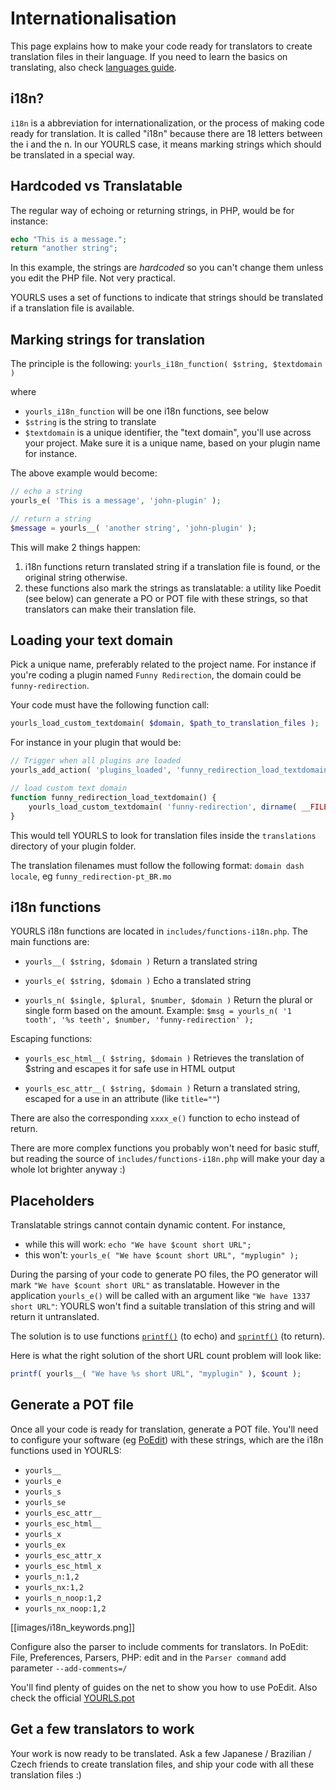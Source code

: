 # Internationalisation

This page explains how to make your code ready for translators to create translation files in their language. If you need to learn the basics on translating, also check [languages guide](/guide/extend/languages).

## i18n?

`i18n` is a abbreviation for internationalization, or the process of making code ready for translation. It is called "i18n" because there are 18 letters between the i and the n. In our YOURLS case, it means marking strings which should be translated in a special way.

## Hardcoded vs Translatable

The regular way of echoing or returning strings, in PHP, would be for instance:

```php
echo "This is a message.";
return "another string";
```

In this example, the strings are _hardcoded_ so you can't change them unless you edit the PHP file. Not very practical.

YOURLS uses a set of functions to indicate that strings should be translated if a translation file is available.

## Marking strings for translation

The principle is the following:
`yourls_i18n_function( $string, $textdomain )`

where

- `yourls_i18n_function` will be one i18n functions, see below
- `$string` is the string to translate
- `$textdomain` is a unique identifier, the "text domain", you'll use across your project. Make sure it is a unique name, based on your plugin name for instance.

The above example would become:

```php
// echo a string
yourls_e( 'This is a message', 'john-plugin' );

// return a string
$message = yourls__( 'another string', 'john-plugin' );
```

This will make 2 things happen:

1. i18n functions return translated string if a translation file is found, or the original string otherwise.
1. these functions also mark the strings as translatable: a utility like Poedit (see below) can generate a PO or POT file with these strings, so that translators can make their translation file.

## Loading your text domain

Pick a unique name, preferably related to the project name. For instance if you're coding a plugin named `Funny Redirection`, the domain could be `funny-redirection`.

Your code must have the following function call:

```php
yourls_load_custom_textdomain( $domain, $path_to_translation_files );
```

For instance in your plugin that would be:

```php
// Trigger when all plugins are loaded
yourls_add_action( 'plugins_loaded', 'funny_redirection_load_textdomain' );

// load custom text domain
function funny_redirection_load_textdomain() {
    yourls_load_custom_textdomain( 'funny-redirection', dirname( __FILE__ ) . '/translations' );
}
```

This would tell YOURLS to look for translation files inside the `translations` directory of your plugin folder.

The translation filenames must follow the following format: `domain dash locale`, eg `funny_redirection-pt_BR.mo`

## i18n functions

YOURLS i18n functions are located in `includes/functions-i18n.php`. The main functions are:

- `yourls__( $string, $domain )`
  Return a translated string

- `yourls_e( $string, $domain )`
  Echo a translated string

- `yourls_n( $single, $plural, $number, $domain )`
  Return the plural or single form based on the amount. Example:
  `$msg = yourls_n( '1 tooth', '%s teeth', $number, 'funny-redirection' );`

Escaping functions:

- `yourls_esc_html__( $string, $domain )`
  Retrieves the translation of $string and escapes it for safe use in HTML output

- `yourls_esc_attr__( $string, $domain )`
  Return a translated string, escaped for a use in an attribute (like `title=""`)

There are also the corresponding `xxxx_e()` function to echo instead of return.

There are more complex functions you probably won't need for basic stuff, but reading the source of `includes/functions-i18n.php` will make your day a whole lot brighter anyway :)

## Placeholders

Translatable strings cannot contain dynamic content. For instance,

- while this will work: `echo "We have $count short URL";`
- this won't: `yourls_e( "We have $count short URL", "myplugin" );`

During the parsing of your code to generate PO files, the PO generator will mark `"We have $count short URL"` as translatable. However in the application `yourls_e()` will be called with an argument like `"We have 1337 short URL"`: YOURLS won't find a suitable translation of this string and will return it untranslated.

The solution is to use functions [`printf()`](https://php.net/printf) (to echo) and [`sprintf()`](https://php.net/sprintf) (to return).

Here is what the right solution of the short URL count problem will look like:

```php
printf( yourls__( "We have %s short URL", "myplugin" ), $count );
```

## Generate a POT file

Once all your code is ready for translation, generate a POT file. You'll need to configure your software (eg [PoEdit](https://www.poedit.net/)) with these strings, which are the i18n functions used in YOURLS:

- `yourls__`
- `yourls_e`
- `yourls_s`
- `yourls_se`
- `yourls_esc_attr__`
- `yourls_esc_html__`
- `yourls_x`
- `yourls_ex`
- `yourls_esc_attr_x`
- `yourls_esc_html_x`
- `yourls_n:1,2`
- `yourls_nx:1,2`
- `yourls_n_noop:1,2`
- `yourls_nx_noop:1,2`

[[images/i18n_keywords.png]]

Configure also the parser to include comments for translators. In PoEdit: File, Preferences, Parsers, PHP: edit and in the `Parser command` add parameter `--add-comments=/`

You'll find plenty of guides on the net to show you how to use PoEdit. Also check the official [YOURLS.pot](https://github.com/YOURLS/YOURLS.pot)

## Get a few translators to work

Your work is now ready to be translated. Ask a few Japanese / Brazilian / Czech friends to create translation files, and ship your code with all these translation files :)
